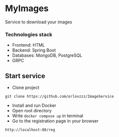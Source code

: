 # MyImages 
Service to download your images

### Technologies stack
* Frontend: HTML
* Backend: Spring Boot
* Databases: MongoDB, PostgreSQL
* GRPC
## Start service

* Clone project
```
git clone https://github.com/orlovzzz/ImageService 
```
* Install and run Docker
* Open root directory
* Write ```docker compose up``` in terminal
* Go to the registration page in your browser
```
http://localhost:80/reg
```
